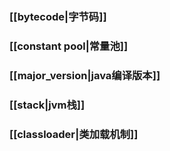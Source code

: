 ### [[bytecode|字节码]]
### [[constant pool|常量池]]
### [[major_version|java编译版本]]
### [[stack|jvm栈]]
### [[classloader|类加载机制]]
